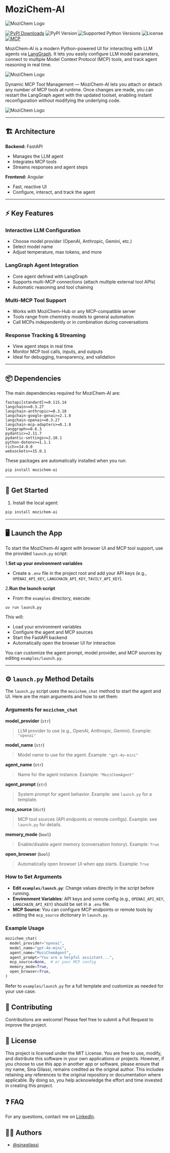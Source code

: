 # MoziChem-AI

![MoziChem Logo](./statics/mozichem-ai-1.png)

[![PyPI Downloads](https://static.pepy.tech/badge/mozichem-ai/month)](https://pepy.tech/projects/mozichem-ai)
![PyPI Version](https://img.shields.io/pypi/v/mozichem-ai)
![Supported Python Versions](https://img.shields.io/pypi/pyversions/mozichem-ai.svg)
![License](https://img.shields.io/pypi/l/mozichem-ai)
[![MCP](https://img.shields.io/badge/Model_Context_Protocol-Compatible-orange)](https://modelcontextprotocol.io)

MoziChem-AI is a modern Python-powered UI for interacting with LLM agents via [LangGraph](https://github.com/langchain-ai/langgraph).
It lets you easily configure LLM model parameters, connect to multiple Model Context Protocol (MCP) tools, and track agent reasoning in real time.

![MoziChem Logo](./statics/mozichem-ai-ui.jpeg)

  Dynamic MCP Tool Management — MoziChem-AI lets you attach or detach any number of MCP tools at runtime. Once changes are made, you can restart the LangGraph agent with the updated toolset, enabling instant reconfiguration without modifying the underlying code.

![MoziChem Logo](./statics/mozichem-ai-mcp.jpeg)

---

## 🏗️ Architecture

**Backend:** FastAPI

- Manages the LLM agent
- Integrates MCP tools
- Streams responses and agent steps

**Frontend:** Angular

- Fast, reactive UI
- Configure, interact, and track the agent

---

## ⚡ Key Features

### Interactive LLM Configuration

- Choose model provider (OpenAI, Anthropic, Gemini, etc.)
- Select model name
- Adjust temperature, max tokens, and more

### LangGraph Agent Integration

- Core agent defined with LangGraph
- Supports multi-MCP connections (attach multiple external tool APIs)
- Automatic reasoning and tool chaining

### Multi-MCP Tool Support

- Works with MoziChem-Hub or any MCP-compatible server
- Tools range from chemistry models to general automation
- Call MCPs independently or in combination during conversations

### Response Tracking & Streaming

- View agent steps in real time
- Monitor MCP tool calls, inputs, and outputs
- Ideal for debugging, transparency, and validation

---


## 📦 Dependencies

The main dependencies required for MoziChem-AI are:

```
fastapi[standard]>=0.115.14
langchain>=0.3.27
langchain-anthropic>=0.3.18
langchain-google-genai>=2.1.8
langchain-openai>=0.3.27
langchain-mcp-adapters>=0.1.8
langgraph>=0.6.3
pydantic>=2.11.7
pydantic-settings>=2.10.1
python-dotenv>=1.1.1
rich>=14.0.0
websockets>=15.0.1
```

These packages are automatically installed when you run:

```bash
pip install mozichem-ai
```

---


## 🚀 Get Started

1. Install the local agent:

  ```bash
  pip install mozichem-ai
  ```

---

## 🖥️ Launch the App

To start the MoziChem-AI agent with browser UI and MCP tool support, use the provided `launch.py` script:

1.**Set up your environment variables**

- Create a `.env` file in the project root and add your API keys (e.g., `OPENAI_API_KEY`, `LANGCHAIN_API_KEY`, `TAVILY_API_KEY`).

2.**Run the launch script**

- From the `examples` directory, execute:

```bash
uv run launch.py
```

This will:

- Load your environment variables
- Configure the agent and MCP sources
- Start the FastAPI backend
- Automatically open the browser UI for interaction

You can customize the agent prompt, model provider, and MCP sources by editing `examples/launch.py`.

---

## ⚙️ `launch.py` Method Details

The `launch.py` script uses the `mozichem_chat` method to start the agent and UI. Here are the main arguments and how to set them:

### Arguments for `mozichem_chat`

**model_provider** (`str`)
> LLM provider to use (e.g., OpenAI, Anthropic, Gemini). Example: `"openai"`

**model_name** (`str`)
> Model name to use for the agent. Example: `"gpt-4o-mini"`

**agent_name** (`str`)
> Name for the agent instance. Example: `"MoziChemAgent"`

**agent_prompt** (`str`)
> System prompt for agent behavior. Example: see `launch.py` for a template.

**mcp_source** (`dict`)
> MCP tool sources (API endpoints or remote configs). Example: see `launch.py` for details.

**memory_mode** (`bool`)
> Enable/disable agent memory (conversation history). Example: `True`

**open_browser** (`bool`)
> Automatically open browser UI when app starts. Example: `True`

### How to Set Arguments

- **Edit `examples/launch.py`**: Change values directly in the script before running.
- **Environment Variables**: API keys and some config (e.g., `OPENAI_API_KEY`, `LANGCHAIN_API_KEY`) should be set in a `.env` file.
- **MCP Source**: You can configure MCP endpoints or remote tools by editing the `mcp_source` dictionary in `launch.py`.

### Example Usage

```python
mozichem_chat(
  model_provider="openai",
  model_name="gpt-4o-mini",
  agent_name="MoziChemAgent",
  agent_prompt="You are a helpful assistant...",
  mcp_source=None,  # or your MCP config
  memory_mode=True,
  open_browser=True,
)
```

Refer to `examples/launch.py` for a full template and customize as needed for your use case.

## 🤝 Contributing

Contributions are welcome! Please feel free to submit a Pull Request to improve the project.

## 📝 License

This project is licensed under the MIT License. You are free to use, modify, and distribute this software in your own applications or projects. However, if you choose to use this app in another app or software, please ensure that my name, Sina Gilassi, remains credited as the original author. This includes retaining any references to the original repository or documentation where applicable. By doing so, you help acknowledge the effort and time invested in creating this project.

## ❓ FAQ

For any questions, contact me on [LinkedIn](https://www.linkedin.com/in/sina-gilassi/).

## 👨‍💻 Authors

- [@sinagilassi](https://www.github.com/sinagilassi)